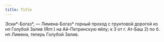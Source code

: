 ```yaml
---
title: Title
---
```


Эски*-Богаз*, — Лимена-Богаз* горный проход с грунтовой дорогой из нп Голубой
Залив (Ялт.) на Ай-Петринскую яйлу; к З от г. Ат-Баш 2) по б. нп Лимена, теперь
Голубой Залив.

